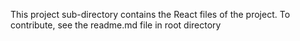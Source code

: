 This project sub-directory contains the React files of the project.
To contribute, see the readme.md file in root directory
